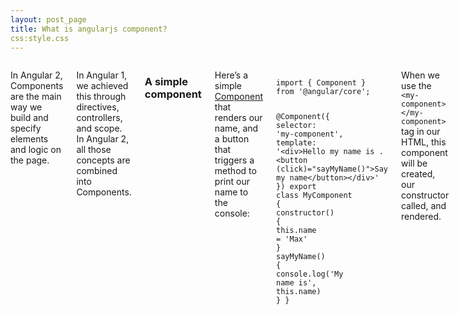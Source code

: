 ```yaml
---
layout: post_page
title: What is angularjs component?
css:style.css
---
```

<div class="nine columns">
                 
          

<p>In Angular 2, Components are the main way we build and specify elements and logic on the page.</p>

<p>In Angular 1, we achieved this through directives, controllers, and scope. In Angular 2, all those concepts
are combined into Components.</p>

<h3 id="a-simple-component">A simple component</h3>

<p>Here’s a simple <a href="https://angular.io/docs/ts/latest/api/core/index/Component-decorator.html">Component</a> that renders our name, and a button that triggers a method to print our name to the console:</p>

<div class="language-javascript highlighter-rouge"><pre class="highlight"><code>
<span class="kr">import</span> <span class="p">{</span> <span class="nx">Component</span> <span class="p">}</span> <span class="nx">from</span> <span class="s1">'@angular/core'</span><span class="p">;</span>

<span class="err">@</span><span class="nx">Component</span><span class="p">({</span>
  <span class="na">selector</span><span class="p">:</span> <span class="s1">'my-component'</span><span class="p">,</span>
  <span class="na">template</span><span class="p">:</span> <span class="s1">'&lt;div&gt;Hello my name is . &lt;button (click)="sayMyName()"&gt;Say my name&lt;/button&gt;&lt;/div&gt;'</span>
<span class="p">})</span>
<span class="kr">export</span> <span class="kr">class</span> <span class="nx">MyComponent</span> <span class="p">{</span>
  <span class="nx">constructor</span><span class="p">()</span> <span class="p">{</span>
    <span class="k">this</span><span class="p">.</span><span class="nx">name</span> <span class="o">=</span> <span class="s1">'Max'</span>
  <span class="p">}</span>
  <span class="nx">sayMyName</span><span class="p">()</span> <span class="p">{</span>
    <span class="nx">console</span><span class="p">.</span><span class="nx">log</span><span class="p">(</span><span class="s1">'My name is'</span><span class="p">,</span> <span class="k">this</span><span class="p">.</span><span class="nx">name</span><span class="p">)</span>
  <span class="p">}</span>
<span class="p">}</span>

</code></pre>
</div>

<p>When we use the <code class="highlighter-rouge">&lt;my-component&gt;&lt;/my-component&gt;</code> tag in our HTML, this component will be created,
our constructor called, and rendered.</p>
</div>
